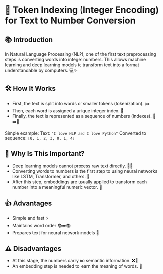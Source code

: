 # 🔢 Token Indexing (Integer Encoding) for Text to Number Conversion

## 📚 Introduction

In Natural Language Processing (NLP), one of the first text preprocessing steps is converting words into integer numbers. This allows machine learning and deep learning models to transform text into a format understandable by computers. 💻✨

## 🛠️ How It Works

* First, the text is split into words or smaller tokens (tokenization). ✂️
* Then, each word is assigned a unique integer index. 🔢
* Finally, the text is represented as a sequence of numbers (indexes). 📝➡️🔢

Simple example:
Text: `"I love NLP and I love Python"`
Converted to sequence: `[0, 1, 2, 3, 0, 1, 4]`

## 🤔 Why Is This Important?

* Deep learning models cannot process raw text directly. 🚫📝
* Converting words to numbers is the first step to using neural networks like LSTM, Transformer, and others. 🚀
* After this step, embeddings are usually applied to transform each number into a meaningful numeric vector. 🎯

## 👍 Advantages

* Simple and fast ⚡
* Maintains word order 📚➡️📚
* Prepares text for neural network models 🧠

## ⚠️ Disadvantages

* At this stage, the numbers carry no semantic information. ❌📖
* An embedding step is needed to learn the meaning of words. 🧩